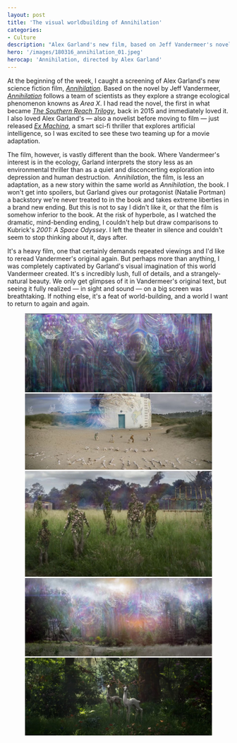 ```yaml
---
layout: post
title: 'The visual worldbuilding of Annihilation'
categories:
- Culture
description: "Alex Garland's new film, based on Jeff Vandermeer's novel, is a masterclass in visual worldbuilding."
hero: '/images/180316_annihilation_01.jpeg'
herocap: 'Annihilation, directed by Alex Garland'
---
```


At the beginning of the week, I caught a screening of Alex Garland's new science fiction film, [_Annihilation_](http://www.imdb.com/title/tt2798920/?ref_=nm_flmg_wr_2). Based on the novel by Jeff Vandermeer, [_Annihilation_](http://amzn.to/2pgQ5tf) follows a team of scientists as they explore a strange ecological phenomenon knowns as _Area X_. I had read the novel, the first in what became [_The Southern Reach Trilogy_](http://amzn.to/2pdXpWL), back in 2015 and immediately loved it. I also loved Alex Garland's — also a novelist before moving to film — just released [_Ex Machina_](http://www.imdb.com/title/tt0470752/?ref_=nv_sr_1), a smart sci-fi thriller that explores artificial intelligence, so I was excited to see these two teaming up for a movie adaptation.

The film, however, is vastly different than the book. Where Vandermeer's interest is in the ecology, Garland interprets the story less as an environmental thriller than as a quiet and disconcerting exploration into depression and human destruction.  _Annihilation_, the film, is less an adaptation, as a new story within the same world as _Annihilation_, the book. I won't get into spoilers, but Garland gives our protagonist (Natalie Portman) a backstory we're never treated to in the book and takes extreme liberties in a brand new ending. But this is not to say I didn't like it, or that the film is somehow inferior to the book. At the risk of hyperbole, as I watched the dramatic, mind-bending ending, I couldn't help but draw comparisons to Kubrick's _2001: A Space Odyssey_. I left the theater in silence and couldn't seem to stop thinking about it, days after.

It's a heavy film, one that certainly demands repeated viewings and I'd like to reread Vandermeer's original again. But perhaps more than anything, I was completely captivated by Garland's visual imagination of this world Vandermeer created. It's s incredibly lush, full of details, and a strangely-natural beauty. We only get glimpses of it in Vandermeer's original text, but seeing it fully realized — in sight and sound — on a big screen was breathtaking. If nothing else, it's a feat of world-building, and a world I want to return to again and again.

<figure>
            <img src="/images/180316_annihilation_02.jpeg">
            <img src="/images/180316_annihilation_03.jpg">
                <img src="/images/180316_annihilation_04.jpg">
                <img src="/images/180316_annihilation_05.jpg">
                <img src="/images/180316_annihilation_06.jpg">
</figure>
